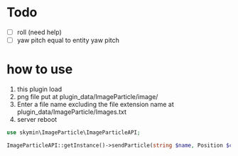 # Todo
- [ ] roll (need help)
- [ ] yaw pitch equal to entity yaw pitch

# how to use
1. this plugin load
2. png file put at plugin_data/ImageParticle/image/
3. Enter a file name excluding the file extension name at plugin_data/ImageParticle/Images.txt
4. server reboot
```php
use skymin\ImageParticle\ImageParticleAPI;

ImageParticleAPI::getInstance()->sendParticle(string $name, Position $center, float $yaw, float $pitch, int $count, float $unit, $look, bool $asyncEncode);
```
